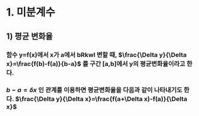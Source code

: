 # 1. 미분계수
## 1) 평균 변화율
  ### 함수 y=f(x)에서 x가 a에서 bRkwl 변할 때, $\frac{\Delta y}{\Delta x}=\frac{f(b)-f(a)}{b-a}$ 를 구간 [a,b]에서 y의 평균변화율이라고 한다.
  ### $b-a=\delta x$ 인 관계를 이용하면 평균변화율을 다음과 같이 나타내기도 한다. $\frac{\Delta y}{\Delta x}=\frac{f(a+\Delta x)-f(a)}{\Delta x}$
